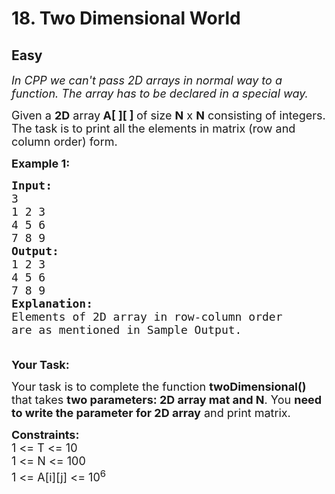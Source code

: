 # 18. Two Dimensional World
## Easy 
<div class="problem-statement">
                <p></p><p><em><span style="font-size:18px">In CPP we can't pass 2D arrays in normal way to a function. The array has to be declared in a special way.</span></em></p>

<p><span style="font-size:18px">Given a <strong>2D</strong> array<strong> A[ ][ ] </strong>of size <strong>N</strong> x <strong>N</strong> consisting of integers. The task is to print all the elements in matrix (row and column order) form.</span></p>

<p><span style="font-size:18px"><strong>Example 1:</strong> <strong> </strong></span></p>

<pre><span style="font-size:18px"><strong>Input:</strong>
3
1 2 3
4 5 6
7 8 9
<strong>Output: 
</strong>1 2 3
4 5 6
7 8 9
<strong>Explanation:</strong>
Elements of 2D array in row-column order 
are as mentioned in Sample Output.</span>
<span style="font-size:18px"> </span>
</pre>

<p><strong><span style="font-size:18px">Your Task:</span></strong></p>

<p><span style="font-size:18px">Your task is to complete the function&nbsp;<strong>twoDimensional()</strong> that takes <strong>two parameters: 2D array mat and N</strong>. You <strong>need to write the parameter for 2D array</strong> and print matrix.</span></p>

<p><span style="font-size:18px"><strong>Constraints:</strong><br>
1 &lt;= T &lt;= 10<br>
1 &lt;= N &lt;= 100<br>
1 &lt;= A[i][j] &lt;= 10<sup>6</sup></span></p>
 <p></p>
            </div>